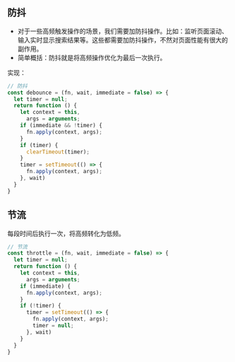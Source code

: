 ## 防抖
- 对于一些高频触发操作的场景，我们需要加防抖操作。比如：监听页面滚动、输入实时显示搜索结果等。这些都需要加防抖操作，不然对页面性能有很大的副作用。
- 简单概括：防抖就是将高频操作优化为最后一次执行。

实现：
```js
// 防抖
const debounce = (fn, wait, immediate = false) => {
  let timer = null;
  return function () {
    let context = this,
      args = arguments;
    if (immediate && !timer) {
      fn.apply(context, args);
    }
    if (timer) {
      clearTimeout(timer);
    }
    timer = setTimeout(() => {
      fn.apply(context, args);
    }, wait)
  }
}
```

## 节流
每段时间后执行一次，将高频转化为低频。

```js
// 节流
const throttle = (fn, wait, immediate = false) => {
  let timer = null;
  return function () {
    let context = this,
      args = arguments;
    if (immediate) {
      fn.apply(context, args);
    }
    if (!timer) {
      timer = setTimeout(() => {
        fn.apply(context, args);
        timer = null;
      }, wait)
    }
  }
}
```